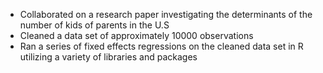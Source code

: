 * Collaborated on a research paper investigating the determinants of the number of kids of parents in the U.S
* Cleaned a data set of approximately 10000 observations
* Ran a series of fixed effects regressions on the cleaned data set in R utilizing a variety of libraries and packages
